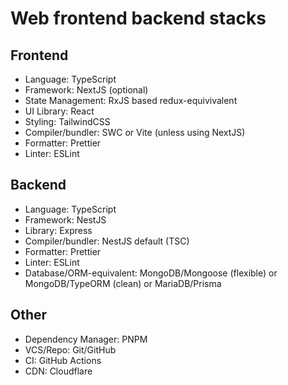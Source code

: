 # Web frontend backend stacks

## Frontend
- Language: TypeScript
- Framework: NextJS (optional)
- State Management: RxJS based redux-equivivalent
- UI Library: React
- Styling: TailwindCSS
- Compiler/bundler: SWC or Vite (unless using NextJS)
- Formatter: Prettier
- Linter: ESLint

## Backend
- Language: TypeScript
- Framework: NestJS
- Library: Express
- Compiler/bundler: NestJS default (TSC)
- Formatter: Prettier
- Linter: ESLint
- Database/ORM-equivalent: MongoDB/Mongoose (flexible) or MongoDB/TypeORM (clean) or MariaDB/Prisma

## Other
- Dependency Manager: PNPM
- VCS/Repo: Git/GitHub
- CI: GitHub Actions
- CDN: Cloudflare
